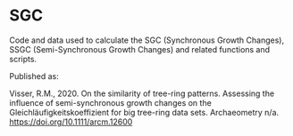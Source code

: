 # SGC
Code and data used to calculate the SGC (Synchronous Growth Changes), SSGC (Semi-Synchronous Growth Changes) and related functions and scripts.

Published as: 

Visser, R.M., 2020. On the similarity of tree-ring patterns. Assessing the influence of semi-synchronous growth changes on the Gleichläufigkeitskoeffizient for big tree-ring data sets. Archaeometry n/a. https://doi.org/10.1111/arcm.12600
